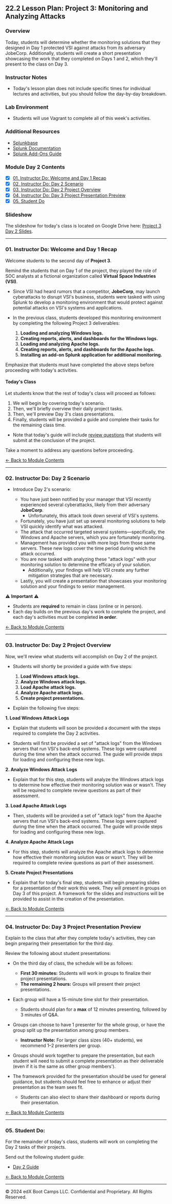 ## 22.2 Lesson Plan: Project 3: Monitoring and Analyzing Attacks 

### Overview

Today, students will determine whether the monitoring solutions that they designed in Day 1 protected VSI against attacks from its adversary JobeCorp. Additionally, students will create a short presentation showcasing the work that they completed on Days 1 and 2, which they'll present to the class on Day 3. 

### Instructor Notes

- Today's lesson plan does not include specific times for individual lectures and activities, but you should follow the day-by-day breakdown.

### Lab Environment

- Students will use Vagrant to complete all of this week's activities.

### Additional Resources

- [Splunkbase](https://splunkbase.splunk.com/)
- [Splunk Documentation](https://docs.splunk.com/Documentation)
- [Splunk Add-Ons Guide](https://docs.splunk.com/Documentation/AddOns/released/Overview/AboutSplunkAdd-ons)

### Module Day 2 Contents

- [x] [01. Instructor Do: Welcome and Day 1 Recap](#01-instructor-do-welcome-and-day-1-recap)
- [x] [02. Instructor Do: Day 2 Scenario](#02-instructor-do-day-2-scenario)
- [x] [03. Instructor Do: Day 2 Project Overview](#03-instructor-do-day-2-project-overview)
- [x] [04. Instructor Do: Day 3 Project Presentation Preview](#04-instructor-do-day-3-project-presentation-preview)
- [x] [05. Student Do](#05-student-do)

### Slideshow

The slideshow for today's class is located on Google Drive here: [Project 3 Day 2 Slides](https://docs.google.com/presentation/d/1V5hZE5SuP5zXeN-irq_t0CewFPs5G1azkTPZeaHl1d4/edit#slide=id.g4789b2c72f_0_6).

---

### 01. Instructor Do: Welcome and Day 1 Recap

Welcome students to the second day of **Project 3**.

Remind the students that on Day 1 of the project, they played the role of SOC analysts at a fictional organization called **Virtual Space Industries (VSI)**.
 -  Since VSI had heard rumors that a competitor, **JobeCorp**, may launch cyberattacks to disrupt VSI's business, students were tasked with using Splunk to develop a monitoring environment that would protect against potential attacks on VSI's systems and applications.

  - In the previous class, students developed this monitoring environment by completing the following Project 3 deliverables:

      1. **Loading and analyzing Windows logs.**
      2. **Creating reports, alerts, and dashboards for the Windows logs.**
      3. **Loading and analyzing Apache logs.**
      4. **Creating reports, alerts, and dashboards for the Apache logs.**
      5. **Installing an add-on Splunk application for additional monitoring.**

Emphasize that students must have completed the above steps before proceeding with today's activities.  

#### Today's Class

Let students know that the rest of today's class will proceed as follows:

   1. We will begin by covering today's scenario.
   2. Then, we'll briefly overview their daily project tasks.
   3. Then, we'll preview Day 3's class presentations.
   4. Finally, students will be provided a guide and complete their tasks for the remaining class time.

- Note that today's guide will include [review questions](https://docs.google.com/document/d/18JLq4dUf4zrL-6eqTNumXicpvpUDbHxPnZx2kOzwYoQ/edit?usp=sharing) that students will submit at the conclusion of the project.   

Take a moment to address any questions before proceeding.

[<- Back to Module Contents](#module-day-2-contents)

---


### 02. Instructor Do: Day 2 Scenario

- Introduce Day 2's scenario:

   - You have just been notified by your manager that VSI recently experienced several cyberattacks, likely from their adversary **JobeCorp**.
     - Unfortunately, this attack took down several of VSI's systems.
   - Fortunately, you have just set up several monitoring solutions to help VSI quickly identify what was attacked. 
   - The attack that occurred targeted several systems&mdash;specifically, the Windows and Apache servers, which you are fortunately monitoring.
   - Management has provided you with more logs from those same servers. These new logs cover the time period during which the attack occurred.
   - You are now tasked with analyzing these "attack logs" with your monitoring solution to determine the efficacy of your solution. 
     - Additionally, your findings will help VSI create any further mitigation strategies that are necessary.
   - Lastly, you will create a presentation that showcases your monitoring solution and your findings to senior management.
   
⚠️ **Important** ⚠️
   
   - Students are **required** to remain in class (online or in person).
   - Each day builds on the previous day's work to complete the project, and each day's activities must be completed **in order**.

[<- Back to Module Contents](#module-day-2-contents)

---


### 03. Instructor Do: Day 2 Project Overview

Now, we'll review what students will accomplish on Day 2 of the project. 

- Students will shortly be provided a guide with five steps:

     1. **Load Windows attack logs.**
     2. **Analyze Windows attack logs.**
     3. **Load Apache attack logs.**
     4. **Analyze Apache attack logs.**
     5. **Create project presentations.**

- Explain the following five steps:

**1. Load Windows Attack Logs**
    
- Explain that students will soon be provided a document with the steps required to complete the Day 2 activities.

- Students will first be provided a set of "attack logs" from the Windows servers that run VSI's back-end systems. These logs were captured during the time when the attack occurred. The guide will provide steps for loading and configuring these new logs.
    
**2.  Analyze Windows Attack Logs**

- Explain that for this step, students will analyze the Windows attack logs to determine how effective their monitoring solution was or wasn't. They will be required to complete review questions as part of their assessment.

**3. Load Apache Attack Logs**

- Then, students will be provided a set of "attack logs" from the Apache servers that run VSI's back-end systems. These logs were captured during the time when the attack occurred. The guide will provide steps for loading and configuring these new logs.

**4. Analyze Apache Attack Logs**

- For this step, students will analyze the Apache attack logs to determine how effective their monitoring solution was or wasn't. They will be required to complete review questions as part of their assessment.

**5. Create Project Presentations**

- Explain that for today's final step, students will begin preparing slides for a presentation of their work this week. They will present in groups on Day 3 of this project. A framework for the slides and instructions will be provided to assist in the creation of the presentation.

[<- Back to Module Contents](#module-day-2-contents)

---


### 04. Instructor Do: Day 3 Project Presentation Preview

Explain to the class that after they complete today's activities, they can begin preparing their presentation for the third day.

Review the following about student presentations:

  - On the third day of class, the schedule will be as follows:
      - **First 30 minutes:** Students will work in groups to finalize their project presentations.
      - **The remaining 2 hours:** Groups will present their project presentations.

  - Each group will have a 15-minute time slot for their presentation.
     - Students should plan for a **max** of 12 minutes presenting, followed by 3 minutes of Q&A.

  - Groups can choose to have 1 presenter for the whole group, or have the group split up the presentation among group members.
     - **Instructor Note:** For larger class sizes (40+ students), we recommend 1&ndash;2 presenters per group.

  - Groups should work together to prepare the presentation, but each student will need to submit a complete presentation as their deliverable (even if it is the same as other group members').

  - The framework provided for the presentation should be used for general guidance, but students should feel free to enhance or adjust their presentation as the team sees fit.
     - Students can also elect to share their dashboard or reports during their presentation.

[<- Back to Module Contents](#module-day-2-contents)

---


### 05. Student Do: 

For the remainder of today's class, students will work on completing the Day 2 tasks of their projects.

Send out the following student guide: 
- [Day 2 Guide](https://docs.google.com/document/d/1uQGhsDiBt58_KStq3DQVbWTHUg6TIhAog3cMoXvNQk4/edit?usp=sharing) 


[<- Back to Module Contents](#module-day-2-contents)

---


© 2024 edX Boot Camps LLC. Confidential and Proprietary. All Rights Reserved.
